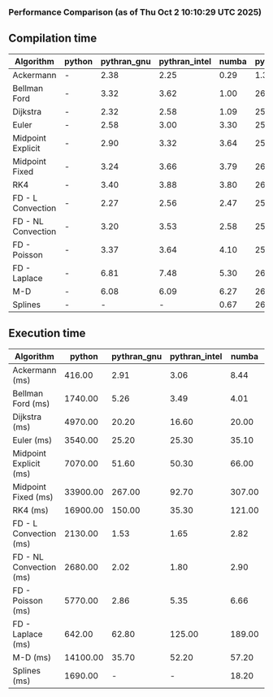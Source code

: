 ### Performance Comparison (as of Thu Oct  2 10:10:29 UTC 2025)
## Compilation time
Algorithm                 | python                    | pythran_gnu               | pythran_intel             | numba                     | pyccel_gnu_c              | pyccel_gnu_fortran        | pyccel_intel_c            | pyccel_intel_fortran     
------------------------- | ------------------------- | ------------------------- | ------------------------- | ------------------------- | ------------------------- | ------------------------- | ------------------------- | -------------------------
Ackermann                 | -                         | 2.38                      | 2.25                      | 0.29                      | 1.36                      | 1.35                      | 1.33                      | 1.40                     
Bellman Ford              | -                         | 3.32                      | 3.62                      | 1.00                      | 26.26                     | 1.51                      | 28.10                     | 1.56                     
Dijkstra                  | -                         | 2.32                      | 2.58                      | 1.09                      | 25.93                     | 1.59                      | 27.75                     | 1.69                     
Euler                     | -                         | 2.58                      | 3.00                      | 3.30                      | 25.73                     | 1.46                      | 27.81                     | 1.53                     
Midpoint Explicit         | -                         | 2.90                      | 3.32                      | 3.64                      | 25.98                     | 1.69                      | 27.78                     | 1.74                     
Midpoint Fixed            | -                         | 3.24                      | 3.66                      | 3.79                      | 26.02                     | 1.74                      | 27.90                     | 1.79                     
RK4                       | -                         | 3.40                      | 3.88                      | 3.80                      | 26.42                     | 2.15                      | 28.19                     | 2.18                     
FD - L Convection         | -                         | 2.27                      | 2.56                      | 2.47                      | 25.71                     | 1.43                      | 27.53                     | 1.48                     
FD - NL Convection        | -                         | 3.20                      | 3.53                      | 2.58                      | 25.69                     | 1.44                      | 27.52                     | 1.48                     
FD - Poisson              | -                         | 3.37                      | 3.64                      | 4.10                      | 25.89                     | 1.70                      | 27.71                     | 1.86                     
FD - Laplace              | -                         | 6.81                      | 7.48                      | 5.30                      | 26.11                     | 1.85                      | 27.87                     | 1.93                     
M-D                       | -                         | 6.08                      | 6.09                      | 6.27                      | 26.54                     | 2.43                      | 28.30                     | 2.54                     
Splines                   | -                         | -                         | -                         | 0.67                      | 26.11                     | 1.74                      | 28.23                     | 1.87                     

## Execution time
Algorithm                 | python                    | pythran_gnu               | pythran_intel             | numba                     | pyccel_gnu_c              | pyccel_gnu_fortran        | pyccel_intel_c            | pyccel_intel_fortran     
------------------------- | ------------------------- | ------------------------- | ------------------------- | ------------------------- | ------------------------- | ------------------------- | ------------------------- | -------------------------
Ackermann (ms)            | 416.00                    | 2.91                      | 3.06                      | 8.44                      | 1.27                      | 1.27                      | 4.01                      | 9.64                     
Bellman Ford (ms)         | 1740.00                   | 5.26                      | 3.49                      | 4.01                      | 4.68                      | 3.30                      | 5.23                      | 4.43                     
Dijkstra (ms)             | 4970.00                   | 20.20                     | 16.60                     | 20.00                     | 38.10                     | 19.00                     | 48.20                     | 21.60                    
Euler (ms)                | 3540.00                   | 25.20                     | 25.30                     | 35.10                     | 22.70                     | 10.60                     | 23.60                     | 15.90                    
Midpoint Explicit (ms)    | 7070.00                   | 51.60                     | 50.30                     | 66.00                     | 39.50                     | 18.70                     | 43.30                     | 16.80                    
Midpoint Fixed (ms)       | 33900.00                  | 267.00                    | 92.70                     | 307.00                    | 182.00                    | 72.20                     | 195.00                    | 51.10                    
RK4 (ms)                  | 16900.00                  | 150.00                    | 35.30                     | 121.00                    | 89.40                     | 31.50                     | 93.70                     | 28.40                    
FD - L Convection (ms)    | 2130.00                   | 1.53                      | 1.65                      | 2.82                      | 6.57                      | 1.78                      | 7.46                      | 1.30                     
FD - NL Convection (ms)   | 2680.00                   | 2.02                      | 1.80                      | 2.90                      | 5.23                      | 1.62                      | 8.90                      | 1.36                     
FD - Poisson (ms)         | 5770.00                   | 2.86                      | 5.35                      | 6.66                      | 10.30                     | 2.62                      | 18.20                     | 2.55                     
FD - Laplace (ms)         | 642.00                    | 62.80                     | 125.00                    | 189.00                    | 203.00                    | 56.20                     | 354.00                    | 55.40                    
M-D (ms)                  | 14100.00                  | 35.70                     | 52.20                     | 57.20                     | 105.00                    | 62.10                     | 92.30                     | 89.30                    
Splines (ms)              | 1690.00                   | -                         | -                         | 18.20                     | 14.10                     | 17.70                     | 15.20                     | 27.50                    
